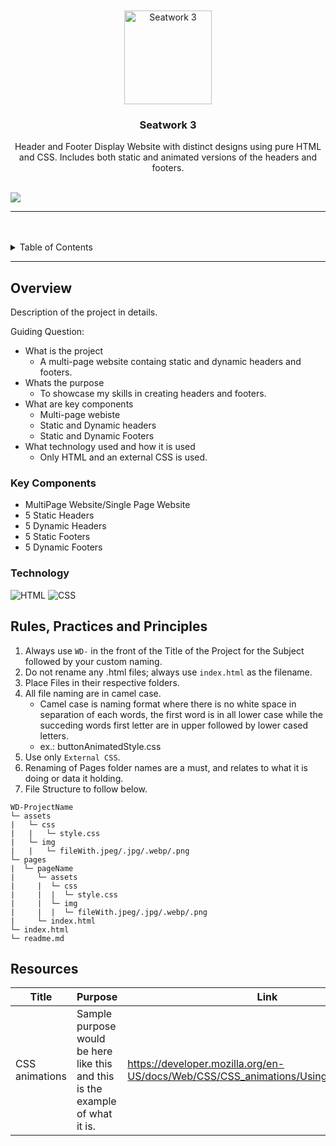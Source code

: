 <a name="readme-top">

<br/>

<br />
<div align="center">
  <a href="https://github.com/wahwahwahwah-wah">
  <!-- TODO: If you want to add logo or banner you can add it here -->
    <img src="https://i.pinimg.com/originals/1d/bb/30/1dbb3025fa18cc4d96fea6f6b729d91a.gif" alt="Seatwork 3" width="140" height="150
    ">
  </a>
<!-- TODO: Change Title to the name of the title of your Project -->
  <h3 align="center">Seatwork 3</h3>
</div>
<!-- TODO: Make a short description -->
<div align="center">
  Header and Footer Display Website with distinct designs using pure HTML and CSS. Includes both static and animated versions of the headers and footers.
</div>

<br />

<!-- TODO: Change the zyx-0314 into your github username  -->
<!-- TODO: Change the WD-Template-Project into the same name of your folder -->
![](https://visit-counter.vercel.app/counter.png?page=/wahwahwahwah-wah/ROSEL_WD_SW3)

---

<br />
<br />

<!-- TODO: If you want to add more layers for your readme -->
<details>
  <summary>Table of Contents</summary>
  <ol>
    <li>
      <a href="#overview">Overview</a>
      <ol>
        <li>
          <a href="#key-components">Key Components</a>
        </li>
        <li>
          <a href="#technology">Technology</a>
        </li>
      </ol>
    </li>
    <li>
      <a href="#rule,-practices-and-principles">Rules, Practices and Principles</a>
    </li>
    <li>
      <a href="#resources">Resources</a>
    </li>
  </ol>
</details>

---

## Overview

<!-- TODO: To be changed -->
<!-- The following are just sample -->
Description of the project in details.

Guiding Question:
- What is the project
  - A multi-page website containg static and dynamic headers and footers.
- Whats the purpose
  - To showcase my skills in creating headers and footers.
- What are key components
  - Multi-page webiste
  - Static and Dynamic headers
  - Static and Dynamic Footers
- What technology used and how it is used
  - Only HTML and an external CSS is used.

### Key Components
<!-- TODO: List of Key Components -->
<!-- The following are just sample -->
- MultiPage Website/Single Page Website
- 5 Static Headers
- 5 Dynamic Headers
- 5 Static Footers
- 5 Dynamic Footers

### Technology
<!-- TODO: List of Technology Used -->
![HTML](https://img.shields.io/badge/HTML-E34F26?style=for-the-badge&logo=html5&logoColor=white)
![CSS](https://img.shields.io/badge/CSS-1572B6?style=for-the-badge&logo=css3&logoColor=white)

## Rules, Practices and Principles
1. Always use `WD-` in the front of the Title of the Project for the Subject followed by your custom naming.
2. Do not rename any .html files; always use `index.html` as the filename.
3. Place Files in their respective folders.
4. All file naming are in camel case.
   - Camel case is naming format where there is no white space in separation of each words, the first word is in all lower case while the succeding words first letter are in upper followed by lower cased letters.
   - ex.: buttonAnimatedStyle.css
5. Use only `External CSS`.
6. Renaming of Pages folder names are a must, and relates to what it is doing or data it holding.
7. File Structure to follow below.

```
WD-ProjectName
└─ assets
|   └─ css
|   |   └─ style.css
|   └─ img
|   |   └─ fileWith.jpeg/.jpg/.webp/.png
└─ pages
|  └─ pageName
|     └─ assets
|     |  └─ css
|     |  |  └─ style.css
|     |  └─ img
|     |  |  └─ fileWith.jpeg/.jpg/.webp/.png
|     └─ index.html
└─ index.html
└─ readme.md
```

## Resources

<!-- TODO: Add References -->
| Title | Purpose | Link |
|-|-|-|
| CSS animations | Sample purpose would be here like this and this is the example of what it is. | https://developer.mozilla.org/en-US/docs/Web/CSS/CSS_animations/Using_CSS_animations |